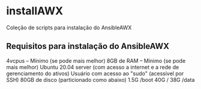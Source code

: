 # installAWX
Coleção de scripts para instalação do AnsibleAWX

Requisitos para instalação do AnsibleAWX
----------------------------------------
4vcpus – Mínimo (se pode mais melhor)
8GB de RAM – Mínimo (se pode mais melhor)
Ubuntu 20.04 server (com acesso a internet e a rede de gerenciamento do ativos)
Usuário com acesso ao "sudo" (acessivel por SSH)
80GB de disco (particionado como abaixo)
	1.5G 	/boot
	40G	/
	38G	/data
